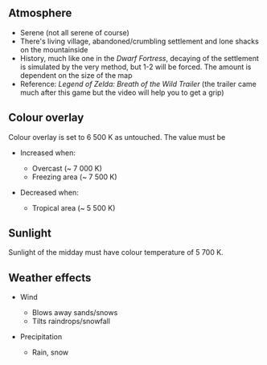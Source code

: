 ## Atmosphere ##

* Serene (not all serene of course)
* There's living village, abandoned/crumbling settlement and lone shacks on the mountainside
* History, much like one in the _Dwarf Fortress_, decaying of the settlement is simulated by the very method, but 1-2 will be forced. The amount is dependent on the size of the map
* Reference: _Legend of Zelda: Breath of the Wild Trailer_ (the trailer came much after this game but the video will help you to get a grip)

## Colour overlay ##

Colour overlay is set to 6 500 K as untouched. The value must be

* Increased when:
    - Overcast (~ 7 000 K)
    - Freezing area (~ 7 500 K)
    
* Decreased when:
    - Tropical area (~ 5 500 K)
    
    
## Sunlight ##

Sunlight of the midday must have colour temperature of 5 700 K.


## Weather effects ##

* Wind
    - Blows away sands/snows
    - Tilts raindrops/snowfall
    
* Precipitation
    - Rain, snow